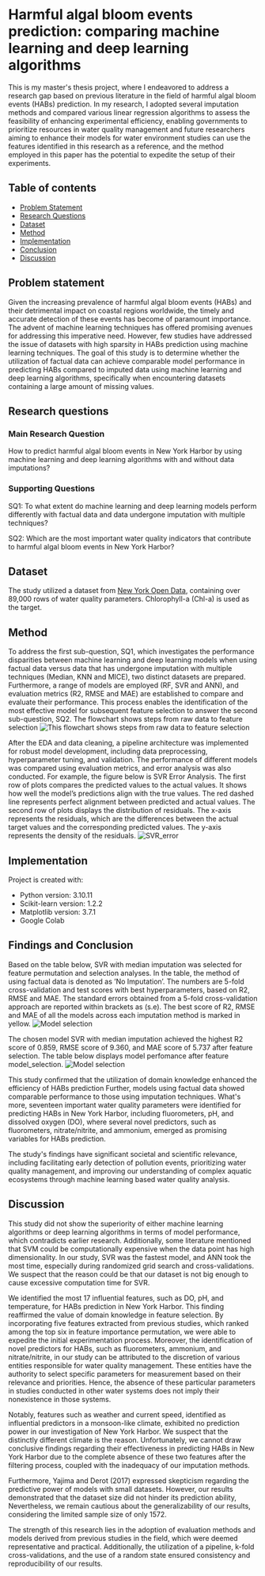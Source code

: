 
# Harmful algal bloom events prediction: comparing machine learning and deep learning algorithms
This is my master's thesis project, where I endeavored to address a research gap based on previous literature in the field of harmful algal bloom events (HABs) prediction. In my research, I adopted several imputation methods and compared various linear regression algorithms to assess the feasibility of enhancing experimental efficiency, enabling governments to prioritize resources in water quality management and future researchers aiming to enhance their models for water environment studies can use the features identified in this research as a reference, and the method employed in this paper has the potential to expedite the setup of their experiments.


## Table of contents
* [Problem Statement](#Problem-statement)
* [Research Questions](#Research-questions)
* [Dataset](#Dataset)
* [Method](#Method)
* [Implementation](#Implementation)
* [Conclusion](#Findings-and-conclusion)
* [Discussion](#Discussion)

## Problem statement
Given the increasing prevalence of harmful algal bloom events (HABs) and their detrimental impact on coastal regions worldwide, the timely and accurate detection of these events has become of paramount importance. The advent of machine learning techniques has offered promising avenues for addressing this imperative need. However, few studies have addressed the issue of datasets with high sparsity in HABs prediction using machine learning techniques. The goal of this study is to determine whether the utilization of factual data can achieve comparable model performance in predicting HABs compared to imputed data using machine learning and deep learning algorithms, specifically when encountering datasets containing a large amount of missing values.

## Research questions
### Main Research Question
How to predict harmful algal bloom events in New York Harbor by using machine learning and deep learning algorithms with and without data imputations? 
### Supporting Questions 

SQ1: To what extent do machine learning and deep learning models perform differently with factual data and data undergone imputation with multiple techniques?

SQ2: Which are the most important water quality indicators that contribute to harmful algal bloom events in New York Harbor?

## Dataset
The study utilized a dataset from [New York Open Data](https://data.cityofnewyork.us/Environment/Harbor-Water-Quality/5uug-f49n), containing over 89,000 rows of water quality parameters. Chlorophyll-a (Chl-a) is used as the target. 
	

## Method	
To address the first sub-question, SQ1, which investigates the performance disparities between machine learning and deep learning models when using factual data versus data that has undergone imputation with multiple techniques (Median, KNN and MICE), two distinct datasets are prepared. Furthermore, a range of models are employed (RF, SVR and ANN), and evaluation metrics (R2, RMSE and MAE) are established to compare and evaluate their performance. This process enables the identification of the most effective model for subsequent feature selection to answer the second sub-question, SQ2.
The flowchart shows steps from raw data to feature selection
![This flowchart shows steps from raw data to feature selection](./flowchart.png)

After the EDA and data cleaning, a pipeline architecture was implemented for robust model development, including data preprocessing, hyperparameter tuning, and validation. The performance of different models was compared using evaluation metrics, and error analysis was also conducted. For example, the figure below is SVR Error Analysis. The first row of plots compares the predicted values to the actual values. It shows how well the model’s predictions align with the true values. The red dashed line represents perfect alignment between predicted and actual values. The second row of plots displays the distribution of residuals. The x-axis represents the residuals, which are the differences between the actual target values and the corresponding predicted values. The y-axis represents the density of the residuals. 
![SVR_error](./SVR_Error.png)

## Implementation
Project is created with:
* Python version: 3.10.11
* Scikit-learn version: 1.2.2
* Matplotlib version: 3.7.1
* Google Colab


## Findings and Conclusion
Based on the table below, SVR with median imputation was selected for feature permutation and selection analyses. In the table, the method of using factual data is denoted as ’No Imputation’. The numbers are 5-fold cross-validation and test scores with best hyperparameters, based on R2, RMSE and MAE. The standard errors obtained from a 5-fold cross-validation approach are reported within brackets as (s.e). The best score of R2, RMSE and MAE of all the models across each imputation method is marked in yellow.
![Model selection](./model_selection.png)


The chosen model SVR with median imputation achieved the highest R2 score of 0.859, RMSE score of 9.360, and MAE score of 5.737 after feature selection. The table below displays model perfomance after feature model_selection. ![Model selection](./feature_selection.png) 

This study confirmed that the utilization of domain knowledge enhanced the efficiency of HABs prediction Further, models using factual data showed comparable performance to those using imputation techniques.
What's more, seventeen important water quality parameters were identified for predicting HABs in New York Harbor, including fluorometers, pH, and dissolved oxygen (DO), where
several novel predictors, such as fluorometers, nitrate/nitrite, and ammonium, emerged as promising variables for HABs prediction.

The study's findings have significant societal and scientific relevance, including facilitating early detection of pollution events, prioritizing water quality management, and improving our understanding of complex aquatic ecosystems through machine learning based water quality analysis.

## Discussion 

This study did not show the superiority of either machine learning algorithms or deep learning algorithms in terms of model performance, which contradicts earlier research. Additionally, some literature mentioned that SVM could be computationally expensive when the data point has high dimensionality. In our study, SVR was the fastest model, and ANN took the most time, especially during randomized grid search and cross-validations. We suspect that the reason could be that our dataset is not big enough to cause excessive computation time for SVR.

We identified the most 17 influential features, such as DO, pH, and temperature, for HABs prediction in New York Harbor. This finding reaffirmed the value of domain knowledge in feature selection. By incorporating five features extracted from previous studies, which ranked among the top six in feature importance permutation, we were able to expedite the initial experimentation process.
Moreover, the identification of novel predictors for HABs, such as fluorometers, ammonium, and nitrate/nitrite, in our study can be attributed to the discretion of various entities responsible for water quality management. These entities have the authority to select specific parameters for measurement based on their relevance and priorities. Hence, the absence of these particular parameters in studies conducted in other water systems does not imply their nonexistence in those systems.

Notably, features such as weather and current speed, identified as influential predictors in a monsoon-like climate, exhibited no prediction power in our investigation of New York Harbor. We suspect that the distinctly different climate is the reason. Unfortunately, we cannot draw conclusive findings regarding their effectiveness in predicting HABs in New York Harbor due to the complete absence of these two features after the filtering process, coupled with the inadequacy of our imputation methods.

Furthermore, Yajima and Derot (2017) expressed skepticism regarding the predictive power of models with small datasets. However, our results demonstrated that the dataset size did not hinder its prediction ability, Nevertheless, we remain cautious about the generalizability of our results, considering the limited sample size of only 1572.

The strength of this research lies in the adoption of evaluation methods and models derived from previous studies in the field, which were deemed representative and practical. Additionally, the utilization of a pipeline, k-fold cross-validations, and the use of a random state ensured consistency and reproducibility of our results.